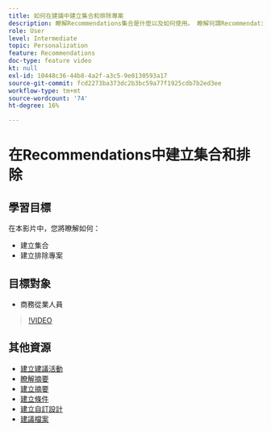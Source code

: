 ```yaml
---
title: 如何在建議中建立集合和排除專案
description: 瞭解Recommendations集合是什麼以及如何使用。 瞭解何謂Recommendations排除專案以及如何使用。
role: User
level: Intermediate
topic: Personalization
feature: Recommendations
doc-type: feature video
kt: null
exl-id: 10448c36-44b8-4a2f-a3c5-9e0130593a17
source-git-commit: fcd2273ba373dc2b3bc59a77f1925cdb7b2ed3ee
workflow-type: tm+mt
source-wordcount: '74'
ht-degree: 16%

---
```


# 在Recommendations中建立集合和排除

## 學習目標

在本影片中，您將瞭解如何：

* 建立集合
* 建立排除專案

## 目標對象

* 商務從業人員

>[!VIDEO](https://video.tv.adobe.com/v/27689?quality=12)

## 其他資源

* [建立建議活動](create-a-recommendations-activity.md)
* [瞭解摘要](understanding-feeds.md)
* [建立摘要](create-a-feed.md)
* [建立條件](create-criteria.md)
* [建立自訂設計](create-custom-designs.md)
* [建議檔案](https://experienceleague.adobe.com/docs/target/using/recommendations/recommendations.html?lang=en)
